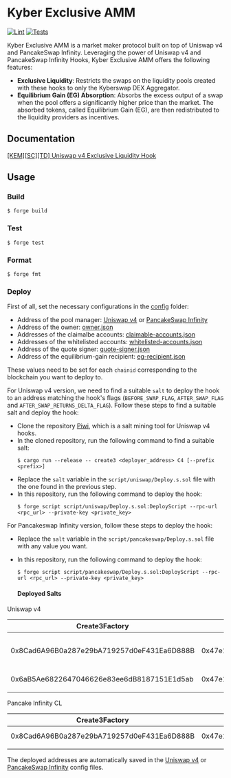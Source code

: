 # Kyber Exclusive AMM

[![Lint](https://github.com/KyberNetwork/ks-exclusive-liquidity-sc/actions/workflows/lint.yml/badge.svg)](https://github.com/KyberNetwork/ks-exclusive-liquidity-sc/actions/workflows/lint.yml)
[![Tests](https://github.com/KyberNetwork/ks-exclusive-liquidity-sc/actions/workflows/test.yml/badge.svg)](https://github.com/KyberNetwork/ks-exclusive-liquidity-sc/actions/workflows/test.yml)

Kyber Exclusive AMM is a market maker protocol built on top of Uniswap v4 and PancakeSwap Infinity. Leveraging the power of Uniswap v4 and PancakeSwap Infinity Hooks, Kyber Exclusive AMM offers the following features:

- **Exclusive Liquidity**: Restricts the swaps on the liquidity pools created with these hooks to only the Kyberswap DEX Aggregator.
- **Equilibrium Gain (EG) Absorption**: Absorbs the excess output of a swap when the pool offers a significantly higher price than the market. The absorbed tokens, called Equilibrium Gain (EG), are then redistributed to the liquidity providers as incentives.

## Documentation

[[KEM][SC][TD] Uniswap v4 Exclusive Liquidity Hook](https://www.notion.so/kybernetwork/KEM-SC-TD-Uniswap-V4-Exclusive-Liquidity-Hook-1c026751887e80baa4eed97febdaa7c0)

## Usage

### Build

```shell
$ forge build
```

### Test

```shell
$ forge test
```

### Format

```shell
$ forge fmt
```

### Deploy

First of all, set the necessary configurations in the [config](./script/config) folder:

- Address of the pool manager: [Uniswap v4](./script/config/uniswap-v4-pool-manager.json) or [PancakeSwap Infinity](./script/config/pancakeswap-infinity-cl-pool-manager.json)
- Address of the owner: [owner.json](./script/config/owner.json)
- Addresses of the claimalbe accounts: [claimable-accounts.json](./script/config/claimable-accounts.json)
- Addresses of the whitelisted accounts: [whitelisted-accounts.json](./script/config/whitelisted-accounts.json)
- Address of the quote signer: [quote-signer.json](./script/config/quote-signer.json)
- Address of the equilibrium-gain recipient: [eg-recipient.json](./script/config/eg-recipient.json)

These values need to be set for each `chainid` corresponding to the blockchain you want to deploy to.

For Uniswap v4 version, we need to find a suitable `salt` to deploy the hook to an address matching the hook's flags (`BEFORE_SWAP_FLAG`, `AFTER_SWAP_FLAG` and `AFTER_SWAP_RETURNS_DELTA_FLAG`).
Follow these steps to find a suitable salt and deploy the hook:

- Clone the repository [Piwi](https://github.com/thepluck/piwi), which is a salt mining tool for Uniswap v4 hooks.
- In the cloned repository, run the following command to find a suitable salt:
  ```
  $ cargo run --release -- create3 <deployer_address> C4 [--prefix <prefix>]
  ```
- Replace the `salt` variable in the `script/uniswap/Deploy.s.sol` file with the one found in the previous step.
- In this repository, run the following command to deploy the hook:
  ```shell
  $ forge script script/uniswap/Deploy.s.sol:DeployScript --rpc-url <rpc_url> --private-key <private_key>
  ```

For Pancakeswap Infinity version, follow these steps to deploy the hook:

- Replace the `salt` variable in the `script/pancakeswap/Deploy.s.sol` file with any value you want.
- In this repository, run the following command to deploy the hook:
  ```shell
  $ forge script script/pancakeswap/Deploy.s.sol:DeployScript --rpc-url <rpc_url> --private-key <private_key>
  ```

  #### Deployed Salts

Uniswap v4

| Create3Factory | Deployer | Salt | Notes |
|----------------|----------|------|-------|
| 0x8Cad6A96B0a287e29bA719257d0eF431Ea6D888B | 0x47e1E291CE08ea68554583f2eC3B99351030C5F8 | 0x8329f0fb40c11ce4a94a5ba2a623c7613defcd71c59646ad71a90000048752d9 | Experimental: Ethereum, BSC, Base, Arbitrum |
| 0x6aB5Ae6822647046626e83ee6dB8187151E1d5ab | 0x47e1E291CE08ea68554583f2eC3B99351030C5F8 | 0x9af635f21a33ab28a0b9fdf48551eb3acd9fbfbdd696d71a07dd600005ac770b | Experimental: Unichain |
|                |          |      |       |

Pancake Infinity CL

| Create3Factory | Deployer | Salt | Notes |
|----------------|----------|------|-------|
| 0x8Cad6A96B0a287e29bA719257d0eF431Ea6D888B | 0x47e1E291CE08ea68554583f2eC3B99351030C5F8 | 0x6000000000000000000000000000000d461bf33de59eeb1d4ea839fd6e78aaf2 | Experimental: BSC |
|                |          |      |       |


The deployed addresses are automatically saved in the [Uniswap v4](./script/config/uniswap-v4-kem-hook.json) or [PancakeSwap Infinity](./script/config/pancakeswap-infinity-kem-hook.json) config files.
